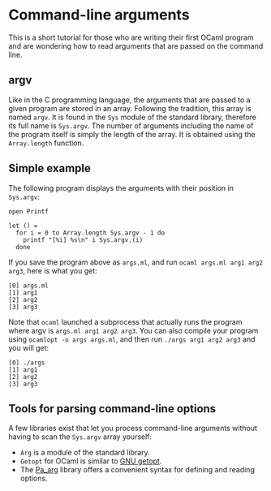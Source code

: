 <!-- ((! set title Command-line arguments !)) ((! set learn !)) -->
<!-- ((! set center !)) -->

# Command-line arguments
This is a short tutorial for those who are writing their first OCaml
program and are wondering how to read arguments that are passed on the
command line.

## argv
Like in the C programming language, the arguments that are passed to a
given program are stored in an array. Following the tradition, this
array is named `argv`. It is found in the `Sys` module of the standard
library, therefore its full name is `Sys.argv`. The number of arguments
including the name of the program itself is simply the length of the
array. It is obtained using the `Array.length` function.

## Simple example
The following program displays the arguments with their position in
`Sys.argv`:

```ocamltop
open Printf

let () =
  for i = 0 to Array.length Sys.argv - 1 do
    printf "[%i] %s\n" i Sys.argv.(i)
  done
```
If you save the program above as `args.ml`, and run
`ocaml args.ml arg1 arg2 arg3`, here is what you get:

```
[0] args.ml
[1] arg1
[2] arg2
[3] arg3
```
Note that `ocaml` launched a subprocess that actually runs the program
where argv is `args.ml arg1 arg2 arg3`. You can also compile your
program using `ocamlopt -o args args.ml`, and then run
`./args arg1 arg2 arg3` and you will get:

```
[0] ./args
[1] arg1
[2] arg2
[3] arg3
```
## Tools for parsing command-line options
A few libraries exist that let you process command-line arguments
without having to scan the `Sys.argv` array yourself:

* `Arg` is a module of the standard library.
* `Getopt` for OCaml is similar to [GNU
  getopt](http://www.gnu.org/software/libc/manual/html_node/Getopt.html).
* The
  [Pa_arg](http://www-personal.umich.edu/~ebreck/code/pa_arg/)
  library offers a convenient syntax for defining and reading options.

